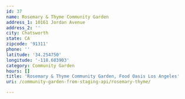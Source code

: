 ```yaml
---
id: 37
name: Rosemary & Thyme Community Garden
address_1: 10161 Jordan Avenue
address_2: ''
city: Chatsworth
state: CA
zipcode: '91311'
phone: ''
latitude: '34.254750'
longitude: '-118.603903'
category: Community Garden
hours: []
title: 'Rosemary & Thyme Community Garden, Food Oasis Los Angeles'
uri: /community-garden-from-staging-api/rosemary-thyme/

---
```


